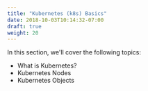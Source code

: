 ```yaml
---
title: "Kubernetes (k8s) Basics"
date: 2018-10-03T10:14:32-07:00
draft: true
weight: 20
---
```


In this section, we'll cover the following topics:

* What is Kubernetes?
* Kubernetes Nodes
* Kubernetes Objects
